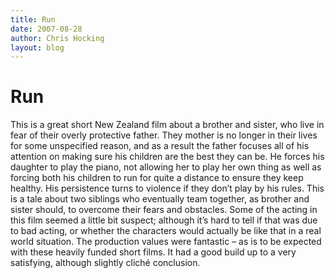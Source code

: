 ```yaml
---
title: Run
date: 2007-08-28
author: Chris Hocking
layout: blog
---
```

# Run

This is a great short New Zealand film about a brother and sister, who live in fear of their overly protective father. They mother is no longer in their lives for some unspecified reason, and as a result the father focuses all of his attention on making sure his children are the best they can be. He forces his daughter to play the piano, not allowing her to play her own thing as well as forcing both his children to run for quite a distance to ensure they keep healthy. His persistence turns to violence if they don’t play by his rules. This is a tale about two siblings who eventually team together, as brother and sister should, to overcome their fears and obstacles. Some of the acting in this film seemed a little bit suspect; although it’s hard to tell if that was due to bad acting, or whether the characters would actually be like that in a real world situation. The production values were fantastic – as is to be expected with these heavily funded short films. It had a good build up to a very satisfying, although slightly cliché conclusion.